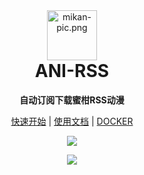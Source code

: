 <div align="center">
<img alt="mikan-pic.png" height="80" src="https://github.com/wushuo894/ani-rss/raw/master/image/mikan-pic.png"/>
<h1 align="center" style="margin-top: 0">ANI-RSS</h1>
<p align="center">
<strong>自动订阅下载蜜柑RSS动漫</strong>
</p>

<a href="START">快速开始</a>
|
<a href="DOCS">使用文档</a>
|
<a href="Docker 部署">DOCKER</a>

<img src="https://github.com/wushuo894/ani-rss/raw/master/image/Xnip2024-09-08_04-57-29.jpg">

<a href="https://github.com/wushuo894/ani-rss"><img src="https://img.shields.io/badge/-GitHub-181717?logo=github"></a>


</div>


